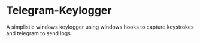 # Telegram-Keylogger
A simplistic windows keylogger using windows hooks to capture keystrokes and telegram to send logs.
